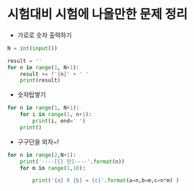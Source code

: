 # 시험대비 시험에 나올만한 문제 정리

* 가로로 숫자 출력하기

```python
N = int(input())

result = ''
for n in range(1, N+1):
    result += f'{n}' + ' '
    print(result)
```



* 숫자탑쌓기

```python
for n in range(1, N+1):
    for i in range(1, n+1):
        print(i, end=' ')
    print()

```



* 구구단을 외자~!

```python
for n in range(2,N+1):
    print('----[{} 단]----'.format(n))
    for m in range(1,10):

        print('{a} X {b} = {c}'.format(a=n,b=m,c=n*m) )
```

